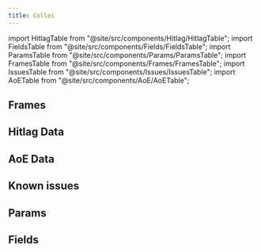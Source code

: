 ```yaml
---
title: Collei
---
```


import HitlagTable from "@site/src/components/Hitlag/HitlagTable";
import FieldsTable from "@site/src/components/Fields/FieldsTable";
import ParamsTable from "@site/src/components/Params/ParamsTable";
import FramesTable from "@site/src/components/Frames/FramesTable";
import IssuesTable from "@site/src/components/Issues/IssuesTable";
import AoETable from "@site/src/components/AoE/AoETable";

## Frames

<FramesTable character="collei" />

## Hitlag Data

<HitlagTable character="collei" />

## AoE Data

<AoETable character="collei" />

## Known issues

<IssuesTable character="collei" />

## Params

<ParamsTable character="collei" />

## Fields

<FieldsTable character="collei" />